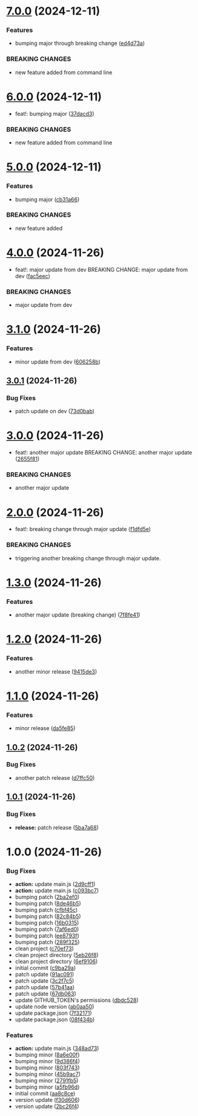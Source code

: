 # [7.0.0](https://github.com/arpanaditya/semantic-versioning-action/compare/v6.0.0...v7.0.0) (2024-12-11)


### Features

* bumping major through breaking change ([ed4d73a](https://github.com/arpanaditya/semantic-versioning-action/commit/ed4d73a8cbb4be4fcdce13cfe8a77777e056f87c))


### BREAKING CHANGES

* new feature added from command line

# [6.0.0](https://github.com/arpanaditya/semantic-versioning-action/compare/v5.0.0...v6.0.0) (2024-12-11)


* feat!: bumping major ([37dacd3](https://github.com/arpanaditya/semantic-versioning-action/commit/37dacd33db9c153835a9e0d9821ccdd9b4be20df))


### BREAKING CHANGES

* new feature added from command line

# [5.0.0](https://github.com/arpanaditya/semantic-versioning-action/compare/v4.0.0...v5.0.0) (2024-12-11)


### Features

* bumping major ([cb31a66](https://github.com/arpanaditya/semantic-versioning-action/commit/cb31a66b78f8cf5dca1fe4542bf0c4c4cc135635))


### BREAKING CHANGES

* new feature added

# [4.0.0](https://github.com/arpanaditya/semantic-versioning-action/compare/v3.1.0...v4.0.0) (2024-11-26)


* feat!: major update from dev BREAKING CHANGE: major update from dev ([fac5eec](https://github.com/arpanaditya/semantic-versioning-action/commit/fac5eec5533c1fe3432f96986403efcfadbc79ae))


### BREAKING CHANGES

* major update from dev

# [3.1.0](https://github.com/arpanaditya/semantic-versioning-action/compare/v3.0.1...v3.1.0) (2024-11-26)


### Features

* minor update from dev ([606258b](https://github.com/arpanaditya/semantic-versioning-action/commit/606258b3318929182319b29a6a81eae0fabb138b))

## [3.0.1](https://github.com/arpanaditya/semantic-versioning-action/compare/v3.0.0...v3.0.1) (2024-11-26)


### Bug Fixes

* patch update on dev ([73d0bab](https://github.com/arpanaditya/semantic-versioning-action/commit/73d0bab306cccfba019605b9cc4e9b40fd3e9ebc))

# [3.0.0](https://github.com/arpanaditya/semantic-versioning-action/compare/v2.0.0...v3.0.0) (2024-11-26)


* feat!: another major update BREAKING CHANGE: another major update ([2655f81](https://github.com/arpanaditya/semantic-versioning-action/commit/2655f8154f3f1b36551d13d036e9416a77e413b1))


### BREAKING CHANGES

* another major update

# [2.0.0](https://github.com/arpanaditya/semantic-versioning-action/compare/v1.3.0...v2.0.0) (2024-11-26)


* feat!: breaking change through major update ([f1dfd5e](https://github.com/arpanaditya/semantic-versioning-action/commit/f1dfd5eb07cac9ff6fa4fab4f75ff51e7269aff0))


### BREAKING CHANGES

* triggering another breaking change through major update.

# [1.3.0](https://github.com/arpanaditya/semantic-versioning-action/compare/v1.2.0...v1.3.0) (2024-11-26)


### Features

* another major update (breaking change) ([7f8fe41](https://github.com/arpanaditya/semantic-versioning-action/commit/7f8fe4187c402ba9afa2ef48fa8071fbb5432863))

# [1.2.0](https://github.com/arpanaditya/semantic-versioning-action/compare/v1.1.0...v1.2.0) (2024-11-26)


### Features

* another minor release ([9415de3](https://github.com/arpanaditya/semantic-versioning-action/commit/9415de327f8084499c31b51a02647f39cfa6d0d7))

# [1.1.0](https://github.com/arpanaditya/semantic-versioning-action/compare/v1.0.2...v1.1.0) (2024-11-26)


### Features

* minor release ([da5fe85](https://github.com/arpanaditya/semantic-versioning-action/commit/da5fe851697b9a76065c507c4c5b1fc536d98821))

## [1.0.2](https://github.com/arpanaditya/semantic-versioning-action/compare/v1.0.1...v1.0.2) (2024-11-26)


### Bug Fixes

* another patch release ([d7ffc50](https://github.com/arpanaditya/semantic-versioning-action/commit/d7ffc501b31c7853e8c56daf68ccd29142556da9))

## [1.0.1](https://github.com/arpanaditya/semantic-versioning-action/compare/v1.0.0...v1.0.1) (2024-11-26)


### Bug Fixes

* **release:** patch release ([5ba7a68](https://github.com/arpanaditya/semantic-versioning-action/commit/5ba7a68b72bbaba802de27391b8af47faea43f88))

# 1.0.0 (2024-11-26)


### Bug Fixes

* **action:** update main.js ([2d9cff1](https://github.com/arpanaditya/semantic-versioning-action/commit/2d9cff1e3aa01fedc7c1314be030cb4d71bc4def))
* **action:** update main.js ([c093bc7](https://github.com/arpanaditya/semantic-versioning-action/commit/c093bc7134b5cd6fb80077fb6dda906b0fd5aef3))
* bumping patch ([2ba2ef0](https://github.com/arpanaditya/semantic-versioning-action/commit/2ba2ef04e0e90d86191eed7774bb0e551a9e398d))
* bumping patch ([8de46b5](https://github.com/arpanaditya/semantic-versioning-action/commit/8de46b5a69abb5a4c40d5a287150957b117aeb81))
* bumping patch ([cfbf45c](https://github.com/arpanaditya/semantic-versioning-action/commit/cfbf45c61cb7544d4692bd306a165b4acfc4d8c4))
* bumping patch ([82c84b5](https://github.com/arpanaditya/semantic-versioning-action/commit/82c84b53567cbce59f66beeef3e6ad7401540453))
* bumping patch ([16b0315](https://github.com/arpanaditya/semantic-versioning-action/commit/16b0315b00047046d5c1b73d59bd4f6a1ce7e031))
* bumping patch ([7af6ed0](https://github.com/arpanaditya/semantic-versioning-action/commit/7af6ed0b419b4ded2a736e123e0c94f78bad2db7))
* bumping patch ([ee8793f](https://github.com/arpanaditya/semantic-versioning-action/commit/ee8793fe20d9b2a20d77ca2405f303c95c47de10))
* bumping patch ([289f325](https://github.com/arpanaditya/semantic-versioning-action/commit/289f32524127145498d59c152551d42bf291e3fc))
* clean project ([c70ef73](https://github.com/arpanaditya/semantic-versioning-action/commit/c70ef7343a05c5199210eddd9d153a88e723e3a0))
* clean project directory ([5eb26f8](https://github.com/arpanaditya/semantic-versioning-action/commit/5eb26f89bc5c6a4f0940d01fbe0d4b76b80d6144))
* clean project directory ([6ef9106](https://github.com/arpanaditya/semantic-versioning-action/commit/6ef91066421de4e0008b11d245c6349c3b2ef62f))
* initial commit ([c9ba29a](https://github.com/arpanaditya/semantic-versioning-action/commit/c9ba29a8696c9efd597cd2f1658bbb2bfcad0381))
* patch update ([91ac091](https://github.com/arpanaditya/semantic-versioning-action/commit/91ac0917fd9ed99ca571fd0ae42949c59bd5e47d))
* patch update ([3c2f7c5](https://github.com/arpanaditya/semantic-versioning-action/commit/3c2f7c5f8c431071eef62ebd1ed394e96e22510c))
* patch update ([57b41aa](https://github.com/arpanaditya/semantic-versioning-action/commit/57b41aaa2fba6bc82b6c27a2f6a96938518e82e1))
* patch update ([67db063](https://github.com/arpanaditya/semantic-versioning-action/commit/67db0633dd950ffb1ff9ef68b32f9f0aa2685577))
* update GITHUB_TOKEN's permissions ([dbdc528](https://github.com/arpanaditya/semantic-versioning-action/commit/dbdc5282f91dd590d3d4574243de2872b8ea58d6))
* update node version ([ab0aa50](https://github.com/arpanaditya/semantic-versioning-action/commit/ab0aa5022637af5090ffa99034c8a73d187effca))
* update package.json ([7f32171](https://github.com/arpanaditya/semantic-versioning-action/commit/7f32171757babf0b03cb4ee67a147769d8e7548f))
* update package.json ([08f434b](https://github.com/arpanaditya/semantic-versioning-action/commit/08f434b54edb1246fe558d42b88f5347789dbc77))


### Features

* **action:** update main.js ([348ad73](https://github.com/arpanaditya/semantic-versioning-action/commit/348ad733058659c80f5e2e647dabe99088a3fe05))
* bumping minor ([8a6e00f](https://github.com/arpanaditya/semantic-versioning-action/commit/8a6e00fda387eafa068d1e9c552a281c71289d33))
* bumping minor ([9d386f4](https://github.com/arpanaditya/semantic-versioning-action/commit/9d386f42fcad5e125e98d245bbace41feab3306b))
* bumping minor ([803f743](https://github.com/arpanaditya/semantic-versioning-action/commit/803f7437f6fea3f65c76d3b410e876d09ee63755))
* bumping minor ([45b9ac7](https://github.com/arpanaditya/semantic-versioning-action/commit/45b9ac76a2d24732f54291b5c33cd8340dd8f3a0))
* bumping minor ([2791fb5](https://github.com/arpanaditya/semantic-versioning-action/commit/2791fb5660f082e0d7a5ec4f1b5b4f1171181724))
* bumping minor ([a5fb96d](https://github.com/arpanaditya/semantic-versioning-action/commit/a5fb96d8842770dce802c0aaee014c5968a1bd1c))
* initial commit ([aa8c8ce](https://github.com/arpanaditya/semantic-versioning-action/commit/aa8c8ce9215aa3e0fe8370c43bdd98b20a16dc74))
* version update ([f30d606](https://github.com/arpanaditya/semantic-versioning-action/commit/f30d60689d160670ac0d2bd260036b3ffff29cb5))
* version update ([2bc26f4](https://github.com/arpanaditya/semantic-versioning-action/commit/2bc26f46dbdbb38a91ec41ca6bfeac6ebba14a7a))
